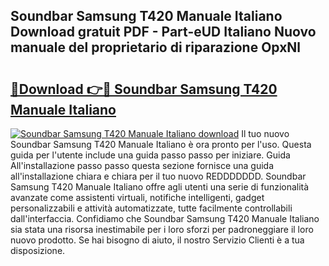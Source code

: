 ## Soundbar Samsung T420 Manuale Italiano Download gratuit PDF - Part-eUD Italiano Nuovo manuale del proprietario di riparazione OpxNl

# <h2><a href="http://dfgjg7.blite.top/?on=Soundbar+Samsung+T420+Manuale+Italiano">🔗Download 👉🔴 Soundbar Samsung T420 Manuale Italiano</a></h2>

[![Soundbar Samsung T420 Manuale Italiano download](https://i.imgur.com/lujVjoI.png)](http://dfgjg7.blite.top/?on=Soundbar+Samsung+T420+Manuale+Italiano)
Il tuo nuovo Soundbar Samsung T420 Manuale Italiano è ora pronto per l'uso. Questa guida per l'utente include una guida passo passo per iniziare. Guida All'installazione passo passo questa sezione fornisce una guida all'installazione chiara e chiara per il tuo nuovo REDDDDDDD. Soundbar Samsung T420 Manuale Italiano offre agli utenti una serie di funzionalità avanzate come assistenti virtuali, notifiche intelligenti, gadget personalizzabili e attività automatizzate, tutte facilmente controllabili dall'interfaccia. Confidiamo che Soundbar Samsung T420 Manuale Italiano sia stata una risorsa inestimabile per i loro sforzi per padroneggiare il loro nuovo prodotto. Se hai bisogno di aiuto, il nostro Servizio Clienti è a tua disposizione.
